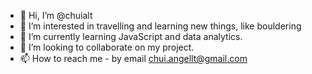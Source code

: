 - 👋 Hi, I’m @chuialt
- 👀 I’m interested in travelling and learning new things, like bouldering
- 🌱 I’m currently learning JavaScript and data analytics.
- 💞️ I’m looking to collaborate on my project.
- 📫 How to reach me - by email chui.angellt@gmail.com

<!---
chuialt/chuialt is a ✨ special ✨ repository because its `README.md` (this file) appears on your GitHub profile.
You can click the Preview link to take a look at your changes.
--->

